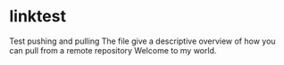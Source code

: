 # linktest
Test pushing and pulling
The file give a descriptive overview of how you can pull from a remote repository
Welcome to my world.

